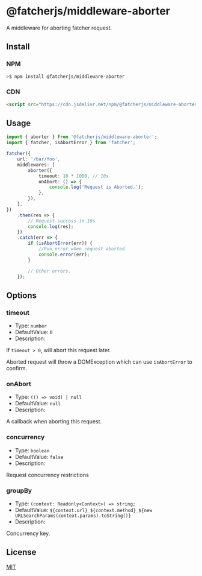 # @fatcherjs/middleware-aborter

A middleware for aborting fatcher request.

## Install

### NPM

```bash
>$ npm install @fatcherjs/middleware-aborter
```

### CDN

```html
<script src="https://cdn.jsdelivr.net/npm/@fatcherjs/middleware-aborter/dist/aborter.min.js"></script>
```

## Usage

```ts
import { aborter } from '@fatcherjs/middleware-aborter';
import { fatcher, isAbortError } from 'fatcher';

fatcher({
    url: '/bar/foo',
    middlewares: [
        aborter({
            timeout: 10 * 1000, // 10s
            onAbort: () => {
                console.log('Request is Aborted.');
            },
        }),
    ],
})
    .then(res => {
        // Request success in 10s
        console.log(res);
    })
    .catch(err => {
        if (isAbortError(err)) {
            //Run error when request aborted.
            console.error(err);
        }

        // Other errors.
    });
```

## Options

### timeout

-   Type: `number`
-   DefaultValue: `0`
-   Description:

If `timeout > 0`, will abort this request later.

Aborted request will throw a DOMException which can use `isAbortError` to confirm.

### onAbort

-   Type: `(() => void) | null`
-   DefaultValue: `null`
-   Description:

A callback when aborting this request.

### concurrency

-   Type: `boolean`
-   DefaultValue: `false`
-   Description:

Request concurrency restrictions

### groupBy

-   Type: `(context: Readonly<Context>) => string;`
-   DefaultValue: `${context.url}_${context.method}_${new URLSearchParams(context.params).toString()}`
-   Description:

Concurrency key.

## License

[MIT](https://github.com/fatcherjs/fatcher/blob/master/LICENSE)
